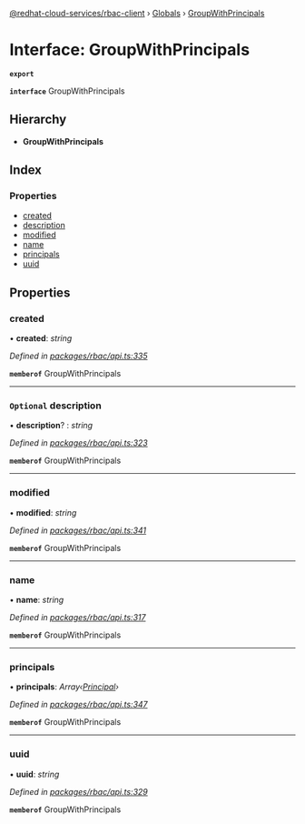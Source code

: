 [@redhat-cloud-services/rbac-client](../README.md) › [Globals](../globals.md) › [GroupWithPrincipals](groupwithprincipals.md)

# Interface: GroupWithPrincipals

**`export`** 

**`interface`** GroupWithPrincipals

## Hierarchy

* **GroupWithPrincipals**

## Index

### Properties

* [created](groupwithprincipals.md#created)
* [description](groupwithprincipals.md#optional-description)
* [modified](groupwithprincipals.md#modified)
* [name](groupwithprincipals.md#name)
* [principals](groupwithprincipals.md#principals)
* [uuid](groupwithprincipals.md#uuid)

## Properties

###  created

• **created**: *string*

*Defined in [packages/rbac/api.ts:335](https://github.com/RedHatInsights/javascript-clients/blob/master/packages/rbac/api.ts#L335)*

**`memberof`** GroupWithPrincipals

___

### `Optional` description

• **description**? : *string*

*Defined in [packages/rbac/api.ts:323](https://github.com/RedHatInsights/javascript-clients/blob/master/packages/rbac/api.ts#L323)*

**`memberof`** GroupWithPrincipals

___

###  modified

• **modified**: *string*

*Defined in [packages/rbac/api.ts:341](https://github.com/RedHatInsights/javascript-clients/blob/master/packages/rbac/api.ts#L341)*

**`memberof`** GroupWithPrincipals

___

###  name

• **name**: *string*

*Defined in [packages/rbac/api.ts:317](https://github.com/RedHatInsights/javascript-clients/blob/master/packages/rbac/api.ts#L317)*

**`memberof`** GroupWithPrincipals

___

###  principals

• **principals**: *Array‹[Principal](principal.md)›*

*Defined in [packages/rbac/api.ts:347](https://github.com/RedHatInsights/javascript-clients/blob/master/packages/rbac/api.ts#L347)*

**`memberof`** GroupWithPrincipals

___

###  uuid

• **uuid**: *string*

*Defined in [packages/rbac/api.ts:329](https://github.com/RedHatInsights/javascript-clients/blob/master/packages/rbac/api.ts#L329)*

**`memberof`** GroupWithPrincipals
